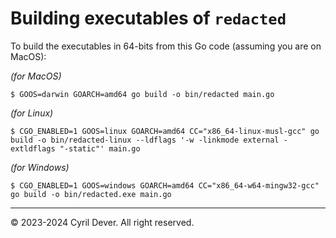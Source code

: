 # Building executables of `redacted`

To build the executables in 64-bits from this Go code (assuming you are on MacOS):

_(for MacOS)_
```console
$ GOOS=darwin GOARCH=amd64 go build -o bin/redacted main.go
```

_(for Linux)_
```console
$ CGO_ENABLED=1 GOOS=linux GOARCH=amd64 CC="x86_64-linux-musl-gcc" go build -o bin/redacted-linux --ldflags '-w -linkmode external -extldflags "-static"' main.go
```

_(for Windows)_
```console
$ CGO_ENABLED=1 GOOS=windows GOARCH=amd64 CC="x86_64-w64-mingw32-gcc" go build -o bin/redacted.exe main.go
```


<hr />
&copy; 2023-2024 Cyril Dever. All right reserved.